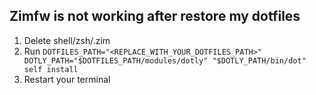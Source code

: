 ## Zimfw is not working after restore my dotfiles
1. Delete shell/zsh/.zim 
2. Run ```DOTFILES_PATH="<REPLACE_WITH_YOUR_DOTFILES_PATH>" DOTLY_PATH="$DOTFILES_PATH/modules/dotly" "$DOTLY_PATH/bin/dot" self install```
3. Restart your terminal